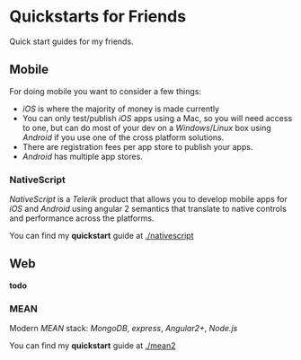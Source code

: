 # Quickstarts for Friends
Quick start guides for my friends.

## Mobile
For doing mobile you want to consider a few things:

* _iOS_ is where the majority of money is made currently
* You can only test/publish _iOS_ apps using a Mac, so you will need access to one, but can do most of your dev on a _Windows_/_Linux_ box using _Android_ if you use one of the cross platform solutions.
* There are registration fees per app store to publish your apps.
* _Android_ has multiple app stores.

### NativeScript
_NativeScript_ is a _Telerik_ product that allows you to develop mobile apps for _iOS_ and _Android_ using angular 2 semantics that translate to native controls and performance across the platforms.

You can find my **quickstart** guide at [./nativescript](https://github.com/G3N7/quickstart/tree/master/nativescript)

## Web
**todo**

### MEAN
Modern _MEAN_ stack: _MongoDB_, _express_, _Angular2+_, _Node.js_

You can find my **quickstart** guide at [./mean2](https://github.com/G3N7/quickstart/tree/master/nativescript)